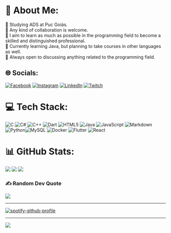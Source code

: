# 💫 About Me:
🔭 Studying ADS at Puc Goiás.<br>👯 Any kind of collaboration is welcome.<br>🤝 I aim to learn as much as possible in the programming field to become a skilled and distinguished professional.<br>🌱 Currently learning Java, but planning to take courses in other languages as well. <br>💬 Always open to discussing anything related to the programming field.


## 🌐 Socials:
[![Facebook](https://img.shields.io/badge/Facebook-%231877F2.svg?logo=Facebook&logoColor=white)](https://facebook.com/FellipeJ.PereiradeOliveira) [![Instagram](https://img.shields.io/badge/Instagram-%23E4405F.svg?logo=Instagram&logoColor=white)](https://instagram.com/fellipeoliveirajp) [![LinkedIn](https://img.shields.io/badge/LinkedIn-%230077B5.svg?logo=linkedin&logoColor=white)](https://linkedin.com/in/fellipejpoliveira) [![Twitch](https://img.shields.io/badge/Twitch-%239146FF.svg?logo=Twitch&logoColor=white)](https://twitch.tv/Ulkiorraa) 

# 💻 Tech Stack:
![C](https://img.shields.io/badge/c-%2300599C.svg?style=for-the-badge&logo=c&logoColor=white) ![C#](https://img.shields.io/badge/c%23-%23239120.svg?style=for-the-badge&logo=c-sharp&logoColor=white) ![C++](https://img.shields.io/badge/c++-%2300599C.svg?style=for-the-badge&logo=c%2B%2B&logoColor=white) ![Dart](https://img.shields.io/badge/dart-%230175C2.svg?style=for-the-badge&logo=dart&logoColor=white) ![HTML5](https://img.shields.io/badge/html5-%23E34F26.svg?style=for-the-badge&logo=html5&logoColor=white) ![Java](https://img.shields.io/badge/java-%23ED8B00.svg?style=for-the-badge&logo=java&logoColor=white) ![JavaScript](https://img.shields.io/badge/javascript-%23323330.svg?style=for-the-badge&logo=javascript&logoColor=%23F7DF1E) ![Markdown](https://img.shields.io/badge/markdown-%23000000.svg?style=for-the-badge&logo=markdown&logoColor=white) ![Python](https://img.shields.io/badge/python-3670A0?style=for-the-badge&logo=python&logoColor=ffdd54)![MySQL](https://img.shields.io/badge/mysql-%2300f.svg?style=for-the-badge&logo=mysql&logoColor=white)  ![Docker](https://img.shields.io/badge/docker-%230db7ed.svg?style=for-the-badge&logo=docker&logoColor=white) ![Flutter](https://img.shields.io/badge/Flutter-%2302569B.svg?style=for-the-badge&logo=Flutter&logoColor=white) ![React](https://img.shields.io/badge/react-%2320232a.svg?style=for-the-badge&logo=react&logoColor=%2361DAFB)
# 📊 GitHub Stats:
![](https://github-readme-stats.vercel.app/api?username=Ulkiorraa&theme=midnight-purple&hide_border=false&include_all_commits=false&count_private=true)
![](https://github-readme-streak-stats.herokuapp.com/?user=Ulkiorraa&theme=midnight-purple&hide_border=false)
![](https://github-readme-stats.vercel.app/api/top-langs/?username=Ulkiorraa&theme=midnight-purple&hide_border=false&include_all_commits=false&count_private=true&layout=compact)

### ✍️ Random Dev Quote
![](https://quotes-github-readme.vercel.app/api?type=horizontal&theme=radical)

---
[![spotify-github-profile](https://spotify-github-profile.vercel.app/api/view?uid=12143851765&cover_image=true&theme=default&show_offline=true&background_color=000000&interchange=false&bar_color=0e2fd8&bar_color_cover=false)](https://spotify-github-profile.vercel.app/api/view?uid=12143851765&redirect=true)

---
[![](https://visitcount.itsvg.in/api?id=Ulkiorraa&label=Visitantes&color=1&icon=5&pretty=false)](https://visitcount.itsvg.in)
<!-- Proudly created with GPRM ( https://gprm.itsvg.in ) -->
